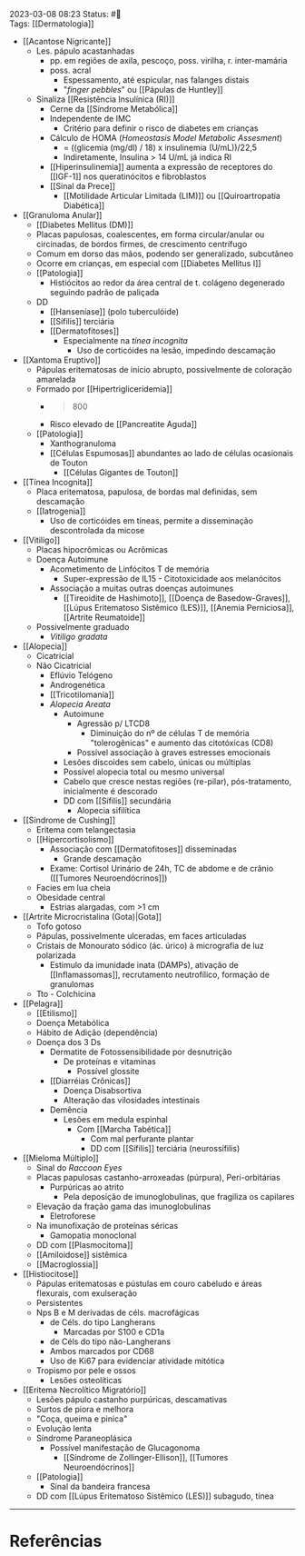 2023-03-08 08:23
Status: #🌲    
Tags: [[Dermatologia]]
<br/>
- [[Acantose Nigricante]]
	- Les. pápulo acastanhadas
		- pp. em regiões de axila, pescoço, poss. virilha, r. inter-mamária
		- poss. acral
			- Espessamento, até espicular, nas falanges distais
			- "_finger pebbles_" ou [[Pápulas de Huntley]]
	- Sinaliza [[Resistência Insulínica (RI)]]
		- Cerne da [[Síndrome Metabólica]]
		- Independente de IMC
			- Critério para definir o risco de diabetes em crianças
		- Cálculo de HOMA (_Homeostasis Model Metabolic Assesment_)
			- = ((glicemia (mg/dl) / 18) x insulinemia (U/mL))/22,5
			- Indiretamente, Insulina > 14 U/mL já indica RI
		- [[Hiperinsulinemia]] aumenta a expressão de receptores do [[IGF-1]] nos queratinócitos e fibroblastos
		- [[Sinal da Prece]]
			- [[Motilidade Articular Limitada (LIM)]] ou [[Quiroartropatia Diabética]]
- [[Granuloma Anular]]
	- [[Diabetes Mellitus (DM)]]
	- Placas papulosas, coalescentes, em forma circular/anular ou circinadas, de bordos firmes, de crescimento centrífugo
	- Comum em dorso das mãos, podendo ser generalizado, subcutâneo
	- Ocorre em crianças, em especial com [[Diabetes Mellitus I]]
	- [[Patologia]]
		- Histiócitos ao redor da área central de t. colágeno degenerado seguindo padrão de paliçada
	- DD
		- [[Hanseníase]] (polo tuberculóide)
		- [[Sífilis]] terciária
		- [[Dermatofitoses]]
			- Especialmente na _tínea incognita_
				- Uso de corticóides na lesão, impedindo descamação
- [[Xantoma Eruptivo]]
	- Pápulas eritematosas de início abrupto, possivelmente de coloração amarelada
	- Formado por [[Hipertrigliceridemia]]
		- >800
		- Risco elevado de [[Pancreatite Aguda]]
	- [[Patologia]]
		- Xanthogranuloma
		- [[Células Espumosas]] abundantes ao lado de células ocasionais de Touton
			- [[Células Gigantes de Touton]]
- [[Tínea Incognita]]
	- Placa eritematosa, papulosa, de bordas mal definidas, sem descamação
	- [[Iatrogenia]]
		- Uso de corticóides em tíneas, permite a disseminação descontrolada da micose
- [[Vitiligo]]
	- Placas hipocrômicas ou Acrômicas
	- Doença Autoimune
		- Acometimento de Linfócitos T de memória
			- Super-expressão de IL15 - Citotoxicidade aos melanócitos
		- Associação a muitas outras doenças autoimunes
			- [[Tireoidite de Hashimoto]], [[Doença de Basedow-Graves]], [[Lúpus Eritematoso Sistêmico (LES)]], [[Anemia Perniciosa]], [[Artrite Reumatoide]]
	- Possivelmente graduado
		- _Vitiligo gradata_
- [[Alopecia]]
	- Cicatricial
	- Não Cicatricial
		- Eflúvio Telógeno
		- Androgenética
		- [[Tricotilomania]]
		- _Alopecia Areata_
			- Autoimune
				- Agressão p/ LTCD8
					- Diminuição do nº de células T de memória "tolerogênicas" e aumento das citotóxicas (CD8)
				- Possível associação à graves estresses emocionais
			- Lesões discoides sem cabelo, únicas ou múltiplas
			- Possível alopecia total ou mesmo universal
			- Cabelo que cresce nestas regiões (re-pilar), pós-tratamento, inicialmente é descorado
			- DD com [[Sífilis]] secundária
				- Alopecia sifilítica
- [[Síndrome de Cushing]]
	- Eritema com telangectasia
	- [[Hipercortisolismo]]
		- Associação com [[Dermatofitoses]] disseminadas
			- Grande descamação
		- Exame: Cortisol Urinário de 24h, TC de abdome e de crânio ([[Tumores Neuroendócrinos]])
	- Facies em lua cheia
	- Obesidade central
		- Estrias alargadas, com >1 cm
- [[Artrite Microcristalina (Gota)|Gota]]
	- Tofo gotoso
	- Pápulas, possivelmente ulceradas, em faces articuladas 
	- Cristais de Monourato sódico (ác. úrico) à micrografia de luz polarizada
		- Estimulo da imunidade inata (DAMPs), ativação de [[Inflamassomas]], recrutamento neutrofílico, formação de granulomas
	- Tto - Colchicina
- [[Pelagra]]
	- [[Etilismo]]
	- Doença Metabólica
	- Hábito de Adição (dependência)
	- Doença dos 3 Ds
		- Dermatite de Fotossensibilidade por desnutrição
			- De proteínas e vitaminas
				- Possível glossite
		- [[Diarréias Crônicas]]
			- Doença Disabsortiva
			- Alteração das vilosidades intestinais
		- Demência
			- Lesões em medula espinhal
				- Com [[Marcha Tabética]]
					- Com mal perfurante plantar
					- DD com [[Sífilis]] terciária (neurossífilis)
- [[Mieloma Múltiplo]]
	- Sinal do _Raccoon Eyes_
	- Placas papulosas castanho-arroxeadas (púrpura), Peri-orbitárias
		- Purpúricas ao atrito
			- Pela deposição de imunoglobulinas, que fragiliza os capilares
	- Elevação da fração gama das imunoglobulinas
		- Eletroforese
	- Na imunofixação de proteínas séricas
		- Gamopatia monoclonal
	- DD com [[Plasmocitoma]]
	- [[Amiloidose]] sistêmica
	- [[Macroglossia]]
- [[Histiocitose]]
	- Pápulas eritematosas e pústulas em couro cabeludo e áreas flexurais, com exulseração
	- Persistentes
	- Nps B e M derivadas de céls. macrofágicas
		- de Céls. do tipo Langherans
			- Marcadas por S100 e CD1a
		- de Céls do tipo não-Langherans
		- Ambos marcados por CD68
		- Uso de Ki67 para evidenciar atividade mitótica
	- Tropismo por pele e ossos
		- Lesões osteolíticas
- [[Eritema Necrolítico Migratório]]
	- Lesões pápulo castanho purpúricas, descamativas
	- Surtos de piora e melhora
	- "Coça, queima e pinica"
	- Evolução lenta
	- Síndrome Paraneoplásica
		- Possível manifestação de Glucagonoma 
			- [[Síndrome de Zollinger-Ellison]], [[Tumores Neuroendócrinos]]
	- [[Patologia]]
		- Sinal da bandeira francesa
	- DD com [[Lúpus Eritematoso Sistêmico (LES)]] subagudo, tínea
____
# Referências

